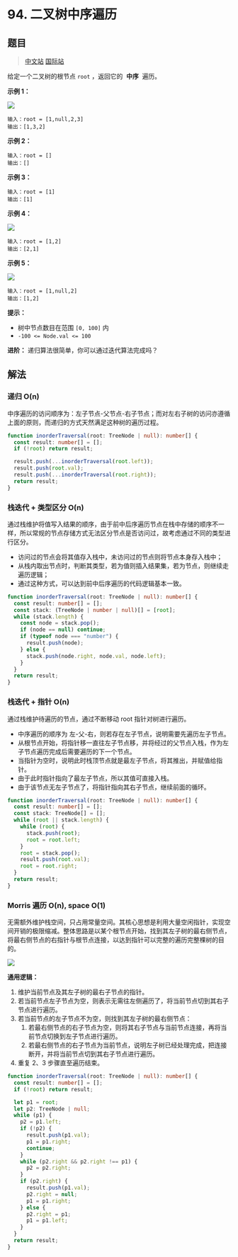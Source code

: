 # 94. 二叉树中序遍历

## 题目

> [中文站](https://leetcode-cn.com/problems/binary-tree-inorder-traversal/) [国际站](https://leetcode.com/problems/binary-tree-inorder-traversal/)

给定一个二叉树的根节点 `root` ，返回它的  **中序**  遍历。

**示例 1：**

![](https://youyas-cos-1254423828.cos.ap-guangzhou.myqcloud.com/images/leetcode-solution/leetcode_94_image_1.jpg)

```
输入：root = [1,null,2,3]
输出：[1,3,2]
```

**示例 2：**

```
输入：root = []
输出：[]
```

**示例 3：**

```
输入：root = [1]
输出：[1]
```

**示例 4：**

![](https://youyas-cos-1254423828.cos.ap-guangzhou.myqcloud.com/images/leetcode-solution/leetcode_94_image_2.jpg)

```
输入：root = [1,2]
输出：[2,1]
```

**示例 5：**

![](https://youyas-cos-1254423828.cos.ap-guangzhou.myqcloud.com/images/leetcode-solution/leetcode_94_image_3.jpg)

```
输入：root = [1,null,2]
输出：[1,2]
```

**提示：**

- 树中节点数目在范围 `[0, 100]` 内
- `-100 <= Node.val <= 100`

**进阶：** 递归算法很简单，你可以通过迭代算法完成吗？

## 解法

### 递归 O(n)

中序遍历的访问顺序为：左子节点-父节点-右子节点；而对左右子树的访问亦遵循上面的原则，而递归的方式天然满足这种树的遍历过程。

```typescript
function inorderTraversal(root: TreeNode | null): number[] {
  const result: number[] = [];
  if (!root) return result;

  result.push(...inorderTraversal(root.left));
  result.push(root.val);
  result.push(...inorderTraversal(root.right));
  return result;
}
```

### 栈迭代 + 类型区分 O(n)

通过栈维护将值写入结果的顺序，由于前中后序遍历节点在栈中存储的顺序不一样，所以常规的节点存储方式无法区分节点是否访问过，故考虑通过不同的类型进行区分。

- 访问过的节点会将其值存入栈中，未访问过的节点则将节点本身存入栈中；
- 从栈内取出节点时，判断其类型，若为值则插入结果集，若为节点，则继续走遍历逻辑；
- 通过这种方式，可以达到前中后序遍历的代码逻辑基本一致。

```typescript
function inorderTraversal(root: TreeNode | null): number[] {
  const result: number[] = [];
  const stack: (TreeNode | number | null)[] = [root];
  while (stack.length) {
    const node = stack.pop();
    if (node == null) continue;
    if (typeof node === "number") {
      result.push(node);
    } else {
      stack.push(node.right, node.val, node.left);
    }
  }
  return result;
}
```

### 栈迭代 + 指针 O(n)

通过栈维护待遍历的节点，通过不断移动 root 指针对树进行遍历。

- 中序遍历的顺序为 左-父-右，则若存在左子节点，说明需要先遍历左子节点。
- 从根节点开始，将指针移一直往左子节点移，并将经过的父节点入栈，作为左子节点遍历完成后需要遍历的下一个节点。
- 当指针为空时，说明此时栈顶节点就是最左子节点，将其推出，并赋值给指针。
- 由于此时指针指向了最左子节点，所以其值可直接入栈。
- 由于该节点无左子节点了，将指针指向其右子节点，继续前面的循环。

```typescript
function inorderTraversal(root: TreeNode | null): number[] {
  const result: number[] = [];
  const stack: TreeNode[] = [];
  while (root || stack.length) {
    while (root) {
      stack.push(root);
      root = root.left;
    }
    root = stack.pop();
    result.push(root.val);
    root = root.right;
  }
  return result;
}
```

### Morris 遍历 O(n), space O(1)

无需额外维护栈空间，只占用常量空间。其核心思想是利用大量空闲指针，实现空间开销的极限缩减。整体思路是以某个根节点开始，找到其左子树的最右侧节点，将最右侧节点的右指针与根节点连接，以达到指针可以完整的遍历完整棵树的目的。

![](https://youyas-cos-1254423828.cos.ap-guangzhou.myqcloud.com/images/leetcode-solution/leetcode_94_image_4.png)

**通用逻辑：**

1. 维护当前节点及其左子树的最右子节点的指针。
2. 若当前节点左子节点为空，则表示无需往左侧遍历了，将当前节点切到其右子节点进行遍历。
3. 若当前节点的左子节点不为空，则找到其左子树的最右侧节点：
   1. 若最右侧节点的右子节点为空，则将其右子节点与当前节点连接，再将当前节点切换到左子节点进行遍历。
   2. 若最右侧节点的右子节点为当前节点，说明左子树已经处理完成，把连接断开，并将当前节点切到其右子节点进行遍历。
4. 重复 2、3 步骤直至遍历结束。

```typescript
function inorderTraversal(root: TreeNode | null): number[] {
  const result: number[] = [];
  if (!root) return result;

  let p1 = root;
  let p2: TreeNode | null;
  while (p1) {
    p2 = p1.left;
    if (!p2) {
      result.push(p1.val);
      p1 = p1.right;
      continue;
    }
    while (p2.right && p2.right !== p1) {
      p2 = p2.right;
    }
    if (p2.right) {
      result.push(p1.val);
      p2.right = null;
      p1 = p1.right;
    } else {
      p2.right = p1;
      p1 = p1.left;
    }
  }
  return result;
}
```